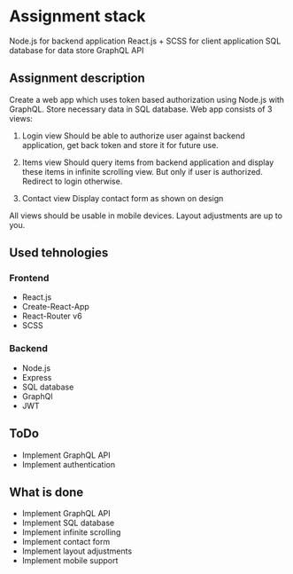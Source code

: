# Assignment stack

Node.js for backend application
React.js + SCSS for client application
SQL database for data store
GraphQL API

## Assignment description

Create a web app which uses token based authorization using Node.js with GraphQL. Store necessary data in SQL database.
Web app consists of 3 views:

1. Login view
   Should be able to authorize user against backend application, get back token and store it for future use.

2. Items view
   Should query items from backend application and display these items in infinite scrolling view. But only if user is authorized. Redirect to login otherwise.

3. Contact view
   Display contact form as shown on design

All views should be usable in mobile devices. Layout adjustments are up to you.

## Used tehnologies

### Frontend

- React.js
- Create-React-App
- React-Router v6
- SCSS

### Backend

- Node.js
- Express
- SQL database
- GraphQl
- JWT

## ToDo

- Implement GraphQL API
- Implement authentication

## What is done

- Implement GraphQL API
- Implement SQL database
- Implement infinite scrolling
- Implement contact form
- Implement layout adjustments
- Implement mobile support
